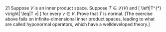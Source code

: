 21 Suppose $V$ is an inner product space. Suppose $T \in \mathcal{L}(V)$ and
\[
\left\|T^{*} v\right\| \leq\|T v\|
\]
for every $v \in V$. Prove that $T$ is normal.
[The exercise above fails on infinite-dimensional inner product spaces, leading to what are called hyponormal operators, which have a welldeveloped theory.]